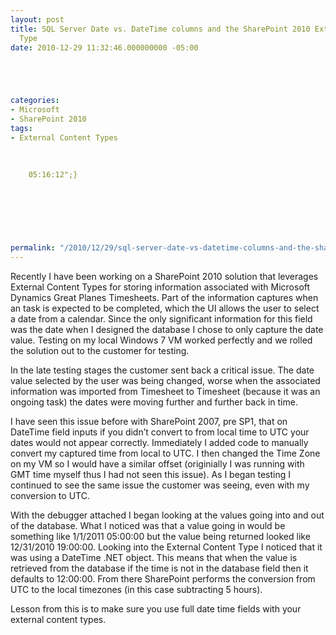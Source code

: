 ```yaml
---
layout: post
title: SQL Server Date vs. DateTime columns and the SharePoint 2010 External Content
  Type
date: 2010-12-29 11:32:46.000000000 -05:00





categories:
- Microsoft
- SharePoint 2010
tags:
- External Content Types

  
  
    05:16:12";}


  
  
  
  
  
permalink: "/2010/12/29/sql-server-date-vs-datetime-columns-and-the-sharepoint-2010-external-content-type/"
---
```

Recently I have been working on a SharePoint 2010 solution that leverages External Content Types for storing information associated with Microsoft Dynamics Great Planes Timesheets. Part of the information captures when an task is expected to be completed, which the UI allows the user to select a date from a calendar. Since the only significant information for this field was the date when I designed the database I chose to only capture the date value. Testing on my local Windows 7 VM worked perfectly and we rolled the solution out to the customer for testing.

In the late testing stages the customer sent back a critical issue. The date value selected by the user was being changed, worse when the associated information was imported from Timesheet to Timesheet (because it was an ongoing task) the dates were moving further and further back in time.

I have seen this issue before with SharePoint 2007, pre SP1, that on DateTime field inputs if you didn’t convert to from local time to UTC your dates would not appear correctly. Immediately I added code to manually convert my captured time from local to UTC. I then changed the Time Zone on my VM so I would have a similar offset (originially I was running with GMT time myself thus I had not seen this issue). As I began testing I continued to see the same issue the customer was seeing, even with my conversion to UTC.

With the debugger attached I began looking at the values going into and out of the database. What I noticed was that a value going in would be something like 1/1/2011 05:00:00 but the value being returned looked like 12/31/2010 19:00:00. Looking into the External Content Type I noticed that it was using a DateTime .NET object. This means that when the value is retrieved from the database if the time is not in the database field then it defaults to 12:00:00. From there SharePoint performs the conversion from UTC to the local timezones (in this case subtracting 5 hours).

Lesson from this is to make sure you use full date time fields with your external content types.

